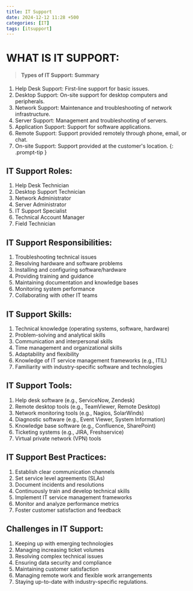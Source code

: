 ```yaml
---
title: IT Support
date: 2024-12-12 11:28 +500
categories: [IT]
tags: [itsupport]
---
```


# WHAT IS IT SUPPORT:

<!-- prettier-ignore -->
> #### Types of IT Support: Summary

1. Help Desk Support: First-line support for basic issues.
2. Desktop Support: On-site support for desktop computers and peripherals.
3. Network Support: Maintenance and troubleshooting of network infrastructure.
4. Server Support: Management and troubleshooting of servers.
5. Application Support: Support for software applications.
6. Remote Support: Support provided remotely through phone, email, or chat.
7. On-site Support: Support provided at the customer's location.
   {: .prompt-tip }

## IT Support Roles:

1. Help Desk Technician
2. Desktop Support Technician
3. Network Administrator
4. Server Administrator
5. IT Support Specialist
6. Technical Account Manager
7. Field Technician

## IT Support Responsibilities:

1. Troubleshooting technical issues
2. Resolving hardware and software problems
3. Installing and configuring software/hardware
4. Providing training and guidance
5. Maintaining documentation and knowledge bases
6. Monitoring system performance
7. Collaborating with other IT teams

## IT Support Skills:

1. Technical knowledge (operating systems, software, hardware)
2. Problem-solving and analytical skills
3. Communication and interpersonal skills
4. Time management and organizational skills
5. Adaptability and flexibility
6. Knowledge of IT service management frameworks (e.g., ITIL)
7. Familiarity with industry-specific software and technologies

## IT Support Tools:

1. Help desk software (e.g., ServiceNow, Zendesk)
2. Remote desktop tools (e.g., TeamViewer, Remote Desktop)
3. Network monitoring tools (e.g., Nagios, SolarWinds)
4. Diagnostic software (e.g., Event Viewer, System Information)
5. Knowledge base software (e.g., Confluence, SharePoint)
6. Ticketing systems (e.g., JIRA, Freshservice)
7. Virtual private network (VPN) tools

## IT Support Best Practices:

1. Establish clear communication channels
2. Set service level agreements (SLAs)
3. Document incidents and resolutions
4. Continuously train and develop technical skills
5. Implement IT service management frameworks
6. Monitor and analyze performance metrics
7. Foster customer satisfaction and feedback

## Challenges in IT Support:

1. Keeping up with emerging technologies
2. Managing increasing ticket volumes
3. Resolving complex technical issues
4. Ensuring data security and compliance
5. Maintaining customer satisfaction
6. Managing remote work and flexible work arrangements
7. Staying up-to-date with industry-specific regulations.
